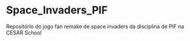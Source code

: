 # Space_Invaders_PIF
Repositório do jogo fan remake de space invaders da disciplina de PIF na CESAR School

